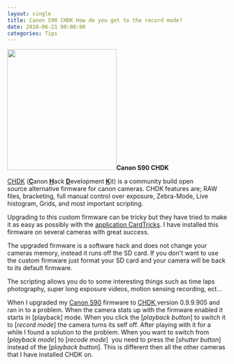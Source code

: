 ```yaml
---
layout: single
title: Canon S90 CHDK How do you get to the record mode?
date: 2010-06-21 00:00:00
categories: Tips
---
```

<strong><img class="size-full wp-image-964 alignright" title="250px-Canon-s90-front" src="/public/uploads/2010/06/250px-Canon-s90-front.jpg" alt="" width="250" height="276" />Canon S90 CHDK </strong>

<a href="http://chdk.wikia.com/">CHDK</a> (<strong><span style="text-decoration: underline;">C</span></strong>anon <strong><span style="text-decoration: underline;">H</span></strong>ack <strong><span style="text-decoration: underline;">D</span></strong>evelopment <strong><span style="text-decoration: underline;">K</span></strong>it) is a community build open source alternative firmware for canon cameras. CHDK features are; RAW files, bracketing, full manual control over exposure, Zebra-Mode, Live histogram, Grids, and most important scripting.

Upgrading to this custom firmware can be tricky but they have tried to make it as easy as possibly with the <a href="http://chdk.wikia.com/wiki/CHDK/Installing_with_Cardtricks">application CardTricks</a>. I have installed this firmware on several cameras with great success.

The upgraded firmware is a software hack and does not change your cameras memory, instead it runs off the SD card. If you don't want to use the custom firmware just format your SD card and your camera will be back to its default firmware.

The scripting allows you do to some interesting things such as time laps photography, super long exposure videos, motion sensing recording, ect...

When I upgraded my <a href="http://en.wikipedia.org/wiki/Canon_PowerShot_S90">Canon S90</a> firmware to <a href="http://chdk.wikia.com/">CHDK </a>version 0.9.9.905 and ran in to a problem. When the camera stats up with the firmware enabled it starts in [playback] mode. When you click the [<em>playback button</em>] to switch it to [<em>record mode</em>] the camera turns its self off. After playing with it for a while I found a solution to the problem. When you want to switch from [<em>playback mode</em>] to [<em>recode mode</em>]  you need to press the [<em>shutter button</em>] instead of the [<em>playback button</em>]. This is different then all the other cameras that I have installed CHDK on.
